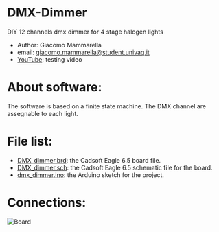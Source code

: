 # DMX-Dimmer
DIY 12 channels dmx dimmer for 4 stage halogen lights

* Author: Giacomo Mammarella
* email: giacomo.mammarella@student.univaq.it
* [YouTube](https://www.youtube.com/watch?v=KfEGCJoeCmY): testing video

# About software:
The software is based on a finite state machine. The DMX channel are assegnable to each light.

# File list:
* [DMX_dimmer.brd](https://github.com/giacu92/DMX-Dimmer/blob/master/DMX_dimmer.brd): the Cadsoft Eagle 6.5 board file.
* [DMX_dimmer.sch](https://github.com/giacu92/DMX-Dimmer/blob/master/DMX_dimmer.sch): the Cadsoft Eagle 6.5 schematic file for the board.
* [dmx_dimmer.ino](https://github.com/giacu92/DMX-Dimmer/blob/master/dmx_dimmer.ino): the Arduino sketch for the project.

# Connections:
![Board](http://i66.tinypic.com/nwhfls.png)
